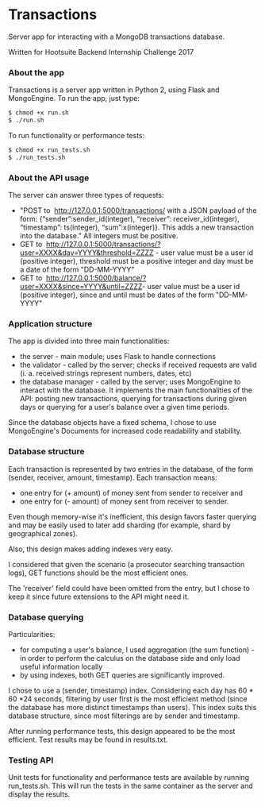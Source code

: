 # Transactions
Server app for interacting with a MongoDB transactions database.

Written for Hootsuite Backend Internship Challenge 2017

### About the app

Transactions is a server app written in Python 2, using Flask and MongoEngine.
To run the app, just type:
```sh
$ chmod +x run.sh
$ ./run.sh
```

To run functionality or performance tests:
```sh
$ chmod +x run_tests.sh
$ ./run_tests.sh
```

### About the API usage
The server can answer three types of requests:
* "POST to ​ http://127.0.0.1:5000/transactions​/ with a JSON payload of the
form: {“sender”:sender_id(integer), “receiver”: receiver_id(integer),
“timestamp”: ts(integer), “sum”:x(integer)}. This adds a new transaction into
the database."
All integers must be positive.
* GET to ​ http://127.0.0.1:5000/transactions/?user=XXXX&day=YYYY&threshold=ZZZZ - user
value must be a user id (positive integer), threshold must be a positive
integer and day must be a date of the form "DD-MM-YYYY"
* GET to ​ http://127.0.0.1:5000/balance/?user=XXXX&since=YYYY&until=ZZZZ​ -
user value must be a user id (positive integer), since and until must be dates
of the form "DD-MM-YYYY"


### Application structure

The app is divided into three main functionalities:
 * the server - main module; uses Flask to handle connections
 * the validator - called by the server; checks if received requests are valid
 (i. a. received strings represent numbers, dates, etc)
 * the database manager - called by the server; uses MongoEngine to interact
 with the database. It implements the main functionalities of the API: posting
 new transactions, querying for transactions during given days or querying for
 a user's balance over a given time periods.

Since the database objects have a fixed schema, I chose to use MongoEngine's
Documents for increased code readability and stability.


### Database structure

Each transaction is represented by two entries in the database, of the form
(sender, receiver, amount, timestamp). Each transaction means:
* one entry for (+ amount) of money sent from sender to receiver and
* one entry for (- amount) of money sent from receiver to sender.

Even though memory-wise it's inefficient, this design favors faster querying
and may be easily used to later add sharding (for example, shard by
geographical zones).

Also, this design makes adding indexes very easy.

I considered that given the scenario (a prosecutor searching transaction logs),
GET functions should be the most efficient ones.

The 'receiver' field could have been omitted from the entry, but I chose to keep
it since future extensions to the API might need it.


### Database querying

Particularities:
* for computing a user's balance, I used aggregation (the sum function) - in
order to perform the calculus on the database side and only load useful information
locally
* by using indexes, both GET queries are significantly improved.

I chose to use a (sender, timestamp) index. Considering each day has 60 * 60 *24 seconds,
filtering by user first is the most efficient method (since the database has more
distinct timestamps than users). This index suits this database structure, since
most filterings are by sender and timestamp.

After running performance tests, this design appeared to be the most efficient. Test results
may be found in results.txt.


### Testing API

Unit tests for functionality and performance tests are available by running run_tests.sh.
This will run the tests in the same container as the server and display the results.

